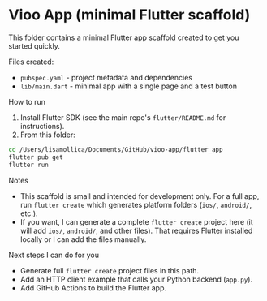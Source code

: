 # Vioo App (minimal Flutter scaffold)

This folder contains a minimal Flutter app scaffold created to get you started quickly.

Files created:
- `pubspec.yaml` - project metadata and dependencies
- `lib/main.dart` - minimal app with a single page and a test button

How to run
1. Install Flutter SDK (see the main repo's `flutter/README.md` for instructions).
2. From this folder:

```bash
cd /Users/lisamollica/Documents/GitHub/vioo-app/flutter_app
flutter pub get
flutter run
```

Notes
- This scaffold is small and intended for development only. For a full app, run `flutter create` which generates platform folders (`ios/`, `android/`, etc.).
- If you want, I can generate a complete `flutter create` project here (it will add `ios/`, `android/`, and other files). That requires Flutter installed locally or I can add the files manually.

Next steps I can do for you
- Generate full `flutter create` project files in this path.
- Add an HTTP client example that calls your Python backend (`app.py`).
- Add GitHub Actions to build the Flutter app.
